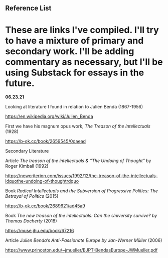 ## Reference List
# These are links I've compiled. I'll try to have a mixture of primary and secondary work. I'll be adding commentary as necessary, but I'll be using Substack for essays in the future. 


**06.23.21**

Looking at literature I found in relation to Julien Benda (1867-1956)

https://en.wikipedia.org/wiki/Julien_Benda

First we have his magnum opus work, *The Treason of the Intellectuals* (1928)

https://b-ok.cc/book/2659545/0daead

Secondary Literature

Article *The treason of the intellectuals & “The Undoing of Thought”* by Roger Kimball (1992)

https://newcriterion.com/issues/1992/12/the-treason-of-the-intellectuals-ldquothe-undoing-of-thoughtrdquo

Book *Radical Intellectuals and the Subversion of Progressive Politics: The Betrayal of Politics* (2015)

https://b-ok.cc/book/2689621/ad45a9

Book *The new treason of the intellectuals: Can the University survive? by Thomas Docherty* (2018)

https://muse.jhu.edu/book/67216

Article *Julien Benda’s Anti-Passionate Europe by Jan-Werner Müller* (2006)

https://www.princeton.edu/~jmueller/EJPT-BendasEurope-JWMueller.pdf
